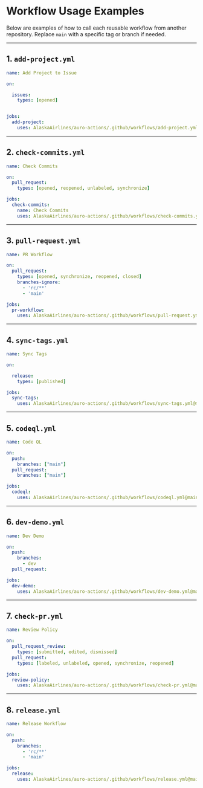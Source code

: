 
# Workflow Usage Examples

Below are examples of how to call each reusable workflow from another repository. Replace `main` with a specific tag or branch if needed.

---

## 1. `add-project.yml`

```yaml
name: Add Project to Issue

on:

  issues:
    types: [opened]


jobs:
  add-project:
    uses: AlaskaAirlines/auro-actions/.github/workflows/add-project.yml@main
```

---

## 2. `check-commits.yml`

```yaml
name: Check Commits

on:
  pull_request:
    types: [opened, reopened, unlabeled, synchronize]

jobs:
  check-commits:
    name: Check Commits
    uses: AlaskaAirlines/auro-actions/.github/workflows/check-commits.yml@main
```

---

## 3. `pull-request.yml`

```yaml
name: PR Workflow

on:
  pull_request:
    types: [opened, synchronize, reopened, closed]
    branches-ignore:
      - 'rc/**'
      - 'main'

jobs:
  pr-workflow:
    uses: AlaskaAirlines/auro-actions/.github/workflows/pull-request.yml@main
```

---

## 4. `sync-tags.yml`

```yaml
name: Sync Tags

on:

  release:
    types: [published]

jobs:
  sync-tags:
    uses: AlaskaAirlines/auro-actions/.github/workflows/sync-tags.yml@main
```

---

## 5. `codeql.yml`

```yaml
name: Code QL

on:
  push:
    branches: ["main"]
  pull_request:
    branches: ["main"]

jobs:
  codeql:
    uses: AlaskaAirlines/auro-actions/.github/workflows/codeql.yml@main
```

---

## 6. `dev-demo.yml`

```yaml
name: Dev Demo

on:
  push:
    branches:
      - dev
  pull_request:

jobs:
  dev-demo:
    uses: AlaskaAirlines/auro-actions/.github/workflows/dev-demo.yml@main
```

---

## 7. `check-pr.yml`

```yaml
name: Review Policy

on:
  pull_request_review:
    types: [submitted, edited, dismissed]
  pull_request:
    types: [labeled, unlabeled, opened, synchronize, reopened]

jobs:
  review-policy:
    uses: AlaskaAirlines/auro-actions/.github/workflows/check-pr.yml@main
```

---

## 8. `release.yml`

```yaml
name: Release Workflow

on:
  push:
    branches:
      - 'rc/**'
      - 'main'

jobs:
  release:
    uses: AlaskaAirlines/auro-actions/.github/workflows/release.yml@main
```
